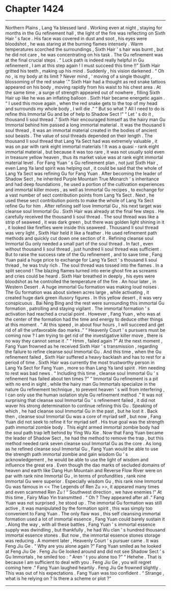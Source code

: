 
# Chapter 1424


---

Northern Plains , Lang Ya blessed land .
Working even at night , staying for months in the Gu refinement hall , the light of the fire was reflecting on Sixth Hair ’ s face .
His face was covered in dust and soot , his eyes were bloodshot , he was staring at the burning flames intensely .
Warm temperatures scorched the surroundings , Sixth Hair ’ s hair was burnt , but he did not care , he was concentrating on his task .
The Gu refinement was at the final crucial steps .
“ Luck path is indeed really helpful in Gu refinement , I am at this step again ! I must succeed this time !!”
Sixth Hair gritted his teeth , making up his mind .
Suddenly , his vision darkened .
“ Oh no , is my body at its limit ? Never mind , ‘ moving of a single thought , blossoming of the red snake ’.” Sixth Hair had a thought as red snake tattoos appeared on his body , moving rapidly from his waist to his chest area .
At the same time , a surge of strength appeared out of nowhere , filling Sixth Hair up like he was an inflating balloon .
Sixth Hair became energetic again .
“ I used this move again , when the red snake gets to the top of my head and surrounds my whole body , I will die .”
“ But so what ? All I need to do is refine this Immortal Gu and be of help to Shadow Sect !”
“ Let ’ s do it , thousand li soul thread .”
Sixth Hair encouraged himself as the hairy man Gu Immortal behind him passed a long immortal material .
It was the thousand li soul thread , it was an immortal material created in the bodies of ancient soul beasts .
The value of soul threads depended on their length .
The thousand li soul thread that Lang Ya Sect had was extremely valuable , it was on par with rank eight immortal materials !
It was a quasi - rank eight immortal material , but because it was too rare , it was not usually sold even in treasure yellow heaven , thus its market value was at rank eight immortal material level .
For Fang Yuan ’ s Gu refinement plan , not just Sixth Hair , even Lang Ya land spirit was helping out , it could be said that the whole of Lang Ya Sect was refining Gu for Fang Yuan .
After becoming the leader of Shadow Sect , he inherited Purple Mountain True Monarch ’ s inheritance and had deep foundations , he used a portion of the cultivation experiences and immortal killer moves , as well as Immortal Gu recipes , to exchange for a vast number of sect contribution points from Lang Ya Sect .
Next , he used these sect contribution points to make the whole of Lang Ya Sect refine Gu for him .
After refining self love Immortal Gu , his next target was cleanse soul Immortal Gu .
Sixth Hair was already at the final few steps .
He carefully received the thousand li soul thread .
The soul thread was like a strip of seaweed , it was dark green , but there was golden light shining in it , it looked like fireflies were inside this seaweed .
Thousand li soul thread was very light , Sixth Hair held it like a feather .
He used refinement path methods and quickly cut down one section of it .
Refining cleanse soul Immortal Gu only needed a small part of the soul thread . In fact , even without thousand li soul thread , just hundred li soul thread was sufficient .
But to raise the success rate of the Gu refinement , and to save time , Fang Yuan paid a huge price to exchange for Lang Ya Sect ’ s thousand li soul thread , he was truly rich .
The soul thread was tossed into the flames .
In a split second !
The blazing flames turned into eerie ghost fire as screams and cries could be heard .
Sixth Hair breathed in deeply , his eyes were bloodshot as he controlled the temperature of the fire .
An hour later , in Western Desert .
A huge immortal Gu formation was making loud noises .
The Gu formation was about sixteen acres large , while activating , it created huge dark green illusory figures . In this yellow desert , it was very conspicuous .
Bai Ning Bing and the rest were surrounding this immortal Gu formation , patrolling and staying vigilant .
The immortal formation ’ s activation had reached a crucial point .
However , Fang Yuan , who was at the center of the formation had the time and energy to deduce other things at this moment .
“ At this speed , in about four hours , I will succeed and get rid of all the unfavorable dao marks .”
“ Heavenly Court ’ s pursuers must be coming now ? I am trying to get rid of the investigative killer move , there is no way they cannot sense it .”
“ Hmm , failed again ?”
At the next moment , Fang Yuan frowned as he received Sixth Hair ’ s transmission , regarding the failure to refine cleanse soul Immortal Gu .
And this time , when the Gu refinement failed , Sixth Hair suffered a heavy backlash and has to rest for a period of time .
Sixth Hair was currently the most trustworthy person in Lang Ya Sect for Fang Yuan , more so than Lang Ya land spirit . Him needing to rest was bad news .
“ Including this time , cleanse soul Immortal Gu ’ s refinement has failed about ten times ?”
“ Immortal Gu refinement is a pit with no end in sight , while the hairy man Gu Immortals specialize in the nature Gu refinement technique , to prevent heaven ’ s will from interfering , I can only use the human isolation style Gu refinement method .”
It was not surprising that cleanse soul Immortal Gu ’ s refinement failed , it did not waver his strong determination to continue refining this Gu .
Speaking of which , he had cleanse soul Immortal Gu in the past , but he lost it .
Back then , cleanse soul Immortal Gu was a core of myriad self , but now , Fang Yuan did not seek to refine it for myriad self .
His true goal was the strength path immortal zombie body .
This eight armed immortal zombie body had the soul path trap left behind by Ying Wu Xie .
Now that Fang Yuan became the leader of Shadow Sect , he had the method to remove the trap , but this method needed rank seven cleanse soul Immortal Gu as the core .
As long as he refined cleanse soul Immortal Gu , Fang Yuan would be able to use the strength path immortal zombie and gain wisdom Gu ’ s acknowledgement , he would be able to use the light of wisdom and influence the great era .
Even though the dao marks of secluded domains of heaven and earth like Dang Hun Mountain and Reverse Flow River were on par with rank nine Immortal Gu , in terms of profundities , rank nine Immortal Gu were superior .
Especially wisdom Gu , this rank nine Immortal Gu was famous in << The Legends of Ren Zu >>, it appeared many times and even scammed Ren Zu !
“ Southwest direction , we have enemies !” At this time , Fairy Miao Yin transmitted .
“ Oh ? They appeared after all .” Fang Yuan was not surprised , he stood up .
The immortal Gu formation was still active , it was manipulated by the formation spirit , this was simply too convenient to Fang Yuan .
The only flaw was , this self cleansing immortal formation used a lot of immortal essence , Fang Yuan could barely sustain it . Along the way , with all these battles , Fang Yuan ’ s immortal essence supply was dwindling , but thankfully , he had Wu clan ’ s hundred thousand immortal essence stones .
But now , the immortal essence stones storage was reducing .
A moment later , Heavenly Court ’ s pursuer came .
It was Feng Jiu Ge .
“ Why are you alone again ?” Fang Yuan smiled as he looked at Feng Jiu Ge .
Feng Jiu Ge looked around and did not see Shadow Sect ’ s Gu Immortals , he smiled too : “ Aren ’ t you alone too ?”
“ Hehehe . That is because I am sufficient to deal with you . Feng Jiu Ge , you will regret coming here .” Fang Yuan laughed heartily .
Feng Jiu Ge frowned slightly .
This was out of his expectations .
Fang Yuan was too confident .
“ Strange , what is he relying on ? Is there a scheme or plot ?”

---

